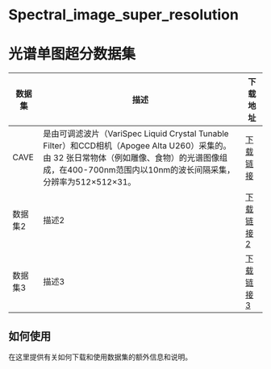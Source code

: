 # Spectral_image_super_resolution

# 光谱单图超分数据集

| 数据集 | 描述 | 下载地址 |
|------------|------------|----------|
| CAVE   | 是由可调滤波片（VariSpec Liquid Crystal Tunable Filter）和CCD相机（Apogee Alta U260）采集的。由 32 张日常物体（例如雕像、食物）的光谱图像组成，在400-700nm范围内以10nm的波长间隔采集，分辨率为512×512×31。      | [下载链接]([https://example.com/dataset1](http://www.cs.columbia.edu/CAVE/databases/multispectral)) |
| 数据集2    | 描述2      | [下载链接2](https://example.com/dataset2) |
| 数据集3    | 描述3      | [下载链接3](https://example.com/dataset3) |

## 如何使用

在这里提供有关如何下载和使用数据集的额外信息和说明。
